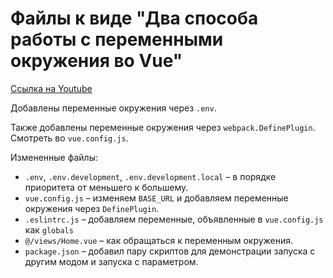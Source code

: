# Файлы к виде "Два способа работы с переменными окружения во Vue"

[Ссылка на Youtube](https://youtu.be/_MB5-UzwPUg)

Добавлены переменные окружения через `.env`.

Также добавлены переменные окружения через `webpack.DefinePlugin`. Смотреть во `vue.config.js`.

Измененные файлы: 
* `.env`, `.env.development`, `.env.development.local` – в порядке приоритета от меньшего к большему. 
* `vue.config.js` – изменяем `BASE_URL` и добавляем переменные окружения через `DefinePlugin`.
* `.eslintrc.js` – добавляем переменные, объявленные в `vue.config.js` как `globals`
* `@/views/Home.vue` – как обращаться к переменным окружения.
* `package.json` – добавил пару скриптов для демонстрации запуска с другим модом и запуска с параметром.
